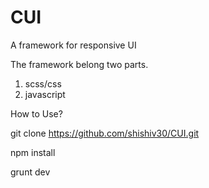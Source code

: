 # CUI
A framework for responsive UI

The framework belong two parts.

1. scss/css
2. javascript


How to Use?

git clone https://github.com/shishiv30/CUI.git

npm install

grunt dev

